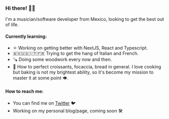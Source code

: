 ### Hi there! 👋🏼

I'm a musician/software developer from Mexico, looking to get the best out of life.

#### Currently learning:
- ⚛️ Working on getting better with NextJS, React and Typescript.
- 🇲🇽🇺🇸🇮🇹🇫🇷 Trying to get the hang of Italian and French.
- 🪚 Doing some woodwork every now and then.
- 🥐 How to perfect croissants, focaccia, bread in general. I love cooking but baking is not my brightest ability, so it's become my mission to master it at some point 👁.

#### How to reach me:
- You can find me on [Twitter](https://twitter.com/TheRadBass) 🐦
- Working on my personal blog/page, coming soon 🛠
